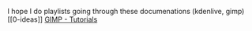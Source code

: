I hope I do playlists going through these documenations (kdenlive, gimp) [[0-ideas]]
[GIMP - Tutorials](https://www.gimp.org/tutorials/)